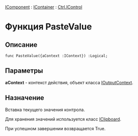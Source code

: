 ﻿---
Link: Com.Ctrl.IControl.@PasteValue
---

[IComponent](topic:Com.Custom.ComClasses.IComponent.Default) :
[IContainer](topic:Com.Custom.ComClasses.IContainer.Default) :
[Ctrl.IControl](Default)

# Функция PasteValue

## Описание

    func PasteValue({aContext :IContext}) :Logical;

## Параметры

**aContext** - контекст действия, объект класса [IOutputContext](topic:.Custom.ComClasses.IOutputContext.Default).

## Назначение

Вставка текущего значения контрола.

Для хранения значений используется класс [IClipboard](topic:.Custom.ComClasses.IClipboard.Default).

При успешном завершении возвращается True.